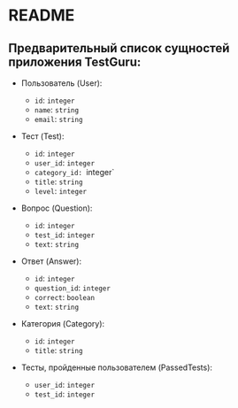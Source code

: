 # README

## Предварительный список сущностей приложения TestGuru:

* Пользователь (User):

  * `id`: `integer`
  * `name`: `string`
  * `email`: `string`

* Тест (Test):

  * `id`: `integer`
  * `user_id`: `integer`
  * `category_id: `integer`
  * `title`: `string`
  * `level`: `integer`

* Вопрос (Question):

  * `id`: `integer`
  * `test_id`: `integer`
  * `text`: `string`

* Ответ (Answer):

  * `id`: `integer`
  * `question_id`: `integer`
  * `correct`: `boolean`
  * `text`: `string`

* Категория (Category):

  * `id`: `integer`
  * `title`: `string`

* Тесты, пройденные пользователем (PassedTests):

  * `user_id`: `integer`
  * `test_id`: `integer`
